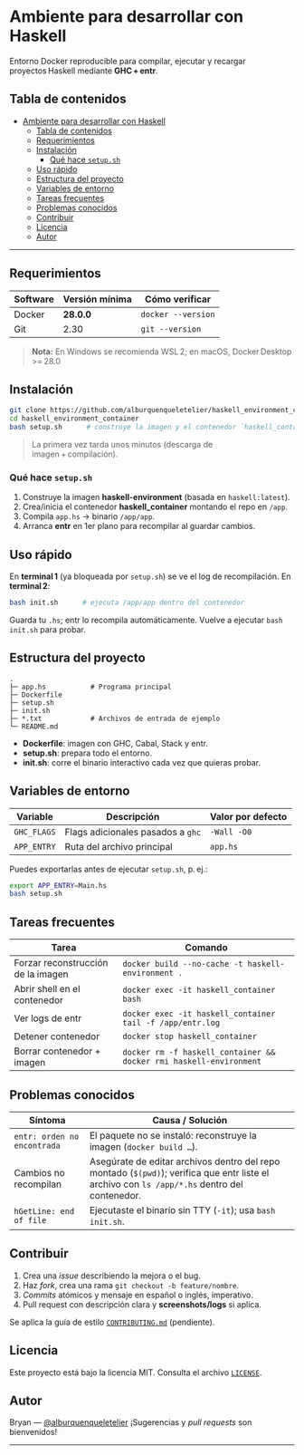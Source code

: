 # Ambiente para desarrollar con Haskell

Entorno Docker reproducible para compilar, ejecutar y recargar proyectos Haskell mediante **GHC + entr**.

## Tabla de contenidos

- [Ambiente para desarrollar con Haskell](#ambiente-para-desarrollar-con-haskell)
  - [Tabla de contenidos](#tabla-de-contenidos)
  - [Requerimientos](#requerimientos)
  - [Instalación](#instalación)
    - [Qué hace `setup.sh`](#qué-hace-setupsh)
  - [Uso rápido](#uso-rápido)
  - [Estructura del proyecto](#estructura-del-proyecto)
  - [Variables de entorno](#variables-de-entorno)
  - [Tareas frecuentes](#tareas-frecuentes)
  - [Problemas conocidos](#problemas-conocidos)
  - [Contribuir](#contribuir)
  - [Licencia](#licencia)
  - [Autor](#autor)

---

## Requerimientos

| Software | Versión mínima | Cómo verificar     |
| -------- | -------------- | ------------------ |
| Docker   | **28.0.0**     | `docker --version` |
| Git      | 2.30           | `git --version`    |

> **Nota:** En Windows se recomienda WSL 2; en macOS, Docker Desktop >= 28.0

## Instalación

```bash
git clone https://github.com/alburquenqueletelier/haskell_environment_container.git
cd haskell_environment_container
bash setup.sh      # construye la imagen y el contenedor `haskell_container`
```

> La primera vez tarda unos minutos (descarga de imagen + compilación).

### Qué hace `setup.sh`

1. Construye la imagen **haskell-environment** (basada en `haskell:latest`).
2. Crea/inicia el contenedor **haskell\_container** montando el repo en `/app`.
3. Compila `app.hs` → binario `/app/app`.
4. Arranca **entr** en 1er plano para recompilar al guardar cambios.

## Uso rápido

En **terminal 1** (ya bloqueada por `setup.sh`) se ve el log de recompilación.
En **terminal 2**:

```bash
bash init.sh      # ejecuta /app/app dentro del contenedor
```

Guarda tu `.hs`; entr lo recompila automáticamente.  Vuelve a ejecutar `bash init.sh` para probar.

## Estructura del proyecto

```
.
├─ app.hs           # Programa principal
├─ Dockerfile
├─ setup.sh
├─ init.sh
├─ *.txt            # Archivos de entrada de ejemplo
└─ README.md
```

* **Dockerfile**: imagen con GHC, Cabal, Stack y entr.
* **setup.sh**: prepara todo el entorno.
* **init.sh**: corre el binario interactivo cada vez que quieras probar.

## Variables de entorno

| Variable    | Descripción                       | Valor por defecto |
| ----------- | --------------------------------- | ----------------- |
| `GHC_FLAGS` | Flags adicionales pasados a `ghc` | `-Wall -O0`       |
| `APP_ENTRY` | Ruta del archivo principal        | `app.hs`          |

Puedes exportarlas antes de ejecutar `setup.sh`, p. ej.:

```bash
export APP_ENTRY=Main.hs
bash setup.sh
```

## Tareas frecuentes

| Tarea                              | Comando                                                            |
| ---------------------------------- | ------------------------------------------------------------------ |
| Forzar reconstrucción de la imagen | `docker build --no-cache -t haskell-environment .`                 |
| Abrir shell en el contenedor       | `docker exec -it haskell_container bash`                           |
| Ver logs de entr                   | `docker exec -it haskell_container tail -f /app/entr.log`          |
| Detener contenedor                 | `docker stop haskell_container`                                    |
| Borrar contenedor + imagen         | `docker rm -f haskell_container && docker rmi haskell-environment` |

## Problemas conocidos

| Síntoma                     | Causa / Solución                                                                                                                              |
| --------------------------- | --------------------------------------------------------------------------------------------------------------------------------------------- |
| `entr: orden no encontrada` | El paquete no se instaló: reconstruye la imagen (`docker build …`).                                                                           |
| Cambios no recompilan       | Asegúrate de editar archivos dentro del repo montado (`$(pwd)`); verifica que entr liste el archivo con `ls /app/*.hs` dentro del contenedor. |
| `hGetLine: end of file`     | Ejecutaste el binario sin TTY (`-it`); usa `bash init.sh`.                                                                                    |

## Contribuir

1. Crea una *issue* describiendo la mejora o el bug.
2. Haz *fork*, crea una rama `git checkout -b feature/nombre`.
3. *Commits* atómicos y mensaje en español o inglés, imperativo.
4. Pull request con descripción clara y **screenshots/logs** si aplica.

Se aplica la guía de estilo [`CONTRIBUTING.md`](CONTRIBUTING.md) (pendiente).

## Licencia

Este proyecto está bajo la licencia MIT.  Consulta el archivo [`LICENSE`](LICENSE).

## Autor

Bryan — [@alburquenqueletelier](https://github.com/alburquenqueletelier)
¡Sugerencias y *pull requests* son bienvenidos!

---